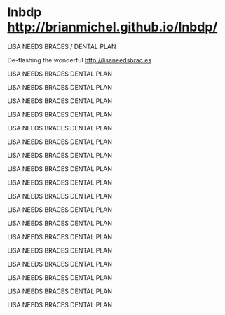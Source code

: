 # lnbdp http://brianmichel.github.io/lnbdp/
LISA NEEDS BRACES / DENTAL PLAN

De-flashing the wonderful http://lisaneedsbrac.es

LISA NEEDS BRACES
DENTAL PLAN

LISA NEEDS BRACES
DENTAL PLAN

LISA NEEDS BRACES
DENTAL PLAN

LISA NEEDS BRACES
DENTAL PLAN

LISA NEEDS BRACES
DENTAL PLAN

LISA NEEDS BRACES
DENTAL PLAN

LISA NEEDS BRACES
DENTAL PLAN

LISA NEEDS BRACES
DENTAL PLAN

LISA NEEDS BRACES
DENTAL PLAN

LISA NEEDS BRACES
DENTAL PLAN

LISA NEEDS BRACES
DENTAL PLAN

LISA NEEDS BRACES
DENTAL PLAN

LISA NEEDS BRACES
DENTAL PLAN

LISA NEEDS BRACES
DENTAL PLAN

LISA NEEDS BRACES
DENTAL PLAN

LISA NEEDS BRACES
DENTAL PLAN

LISA NEEDS BRACES
DENTAL PLAN

LISA NEEDS BRACES
DENTAL PLAN
